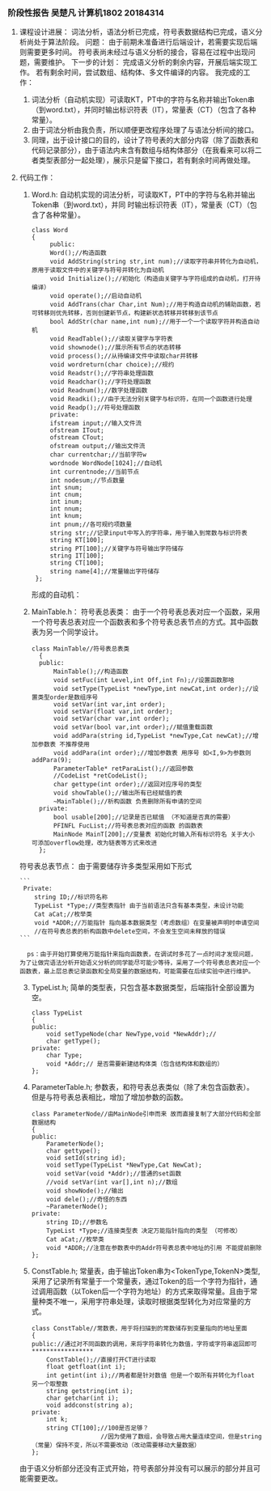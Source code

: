 ### 阶段性报告 吴楚凡 计算机1802 20184314
1. 课程设计进展：
词法分析，语法分析已完成，符号表数据结构已完成，语义分析尚处于算法阶段。
问题：
由于前期未准备进行后端设计，若需要实现后端则需要更多时间。
符号表尚未经过与语义分析的接合，容易在过程中出现问题，需要维护。
下一步的计划：
完成语义分析的剩余内容，开展后端实现工作。
若有剩余时间，尝试数组、结构体、多文件编译的内容。
我完成的工作：
	1. 词法分析（自动机实现）可读取KT，PT中的字符与名称并输出Token串（到word.txt），并同时输出标识符表（IT），常量表（CT）（包含了各种常量）。
	2. 由于词法分析由我负责，所以顺便更改程序处理了与语法分析间的接口。
	3. 同理，出于设计接口的目的，设计了符号表的大部分内容（除了函数表和代码记录部分），由于语法内未含有数组与结构体部分（在我看来可以将二者类型表部分一起处理），展示只是留下接口，若有剩余时间再做处理。

2. 代码工作：
	1. Word.h:
	   自动机实现的词法分析，可读取KT，PT中的字符与名称并输出Token串（到word.txt），并同	时输出标识符表（IT），常量表（CT）（包含了各种常量）。
	
	   ```
	   class Word
	   {
      		public:
       		Word();//构造函数
       		void AddString(string str,int num);//读取字符串并转化为自动机，原用于读取文件中的关键字与符号并转化为自动机
       		void Initialize();//初始化（构造由关键字与字符组成的自动机，打开待编译）
       		void operate();//启动自动机
       		void AddTrans(char Char,int Num);//用于构造自动机的辅助函数，若可转移则优先转移，否则创建新节点，构建新状态转移并转移到该节点
       		bool AddStr(char name,int num);//用于一个一个读取字符并构造自动机
       		void ReadTable();//读取关键字与字符表
       		void shownode();//展示所有节点的状态转移
       		void process();//从待编译文件中读取char并转移
       		void wordreturn(char choice);//规约
       		void Readstr();//字符串处理函数
      		void Readchar();//字符处理函数
       		void Readnum();//数字处理函数
       		void Readki();//由于无法分别关键字与标识符，在同一个函数进行处理
    		void Readp();//符号处理函数
      		private:
       		ifstream input;//输入文件流
       		ofstream ITout;
       		ofstream CTout;
       		ofstream output;//输出文件流
       		char currentchar;//当前字符w
       		wordnode WordNode[1024];//自动机
       		int currentnode;//当前节点
       		int nodesum;//节点数量
       		int snum;
       		int cnum;
       		int inum;
       		int nnum;
       		int knum;
       		int pnum;//各可规约项数量
       		string str;//记录input中写入的字符串，用于输入到常数与标识符表
       		string KT[100];
       		string PT[100];//关键字与符号输出字符储存
       		string IT[100];
       		string CT[100];
    		string name[4];//常量输出字符储存
	 	};
	   ```
	
	   形成的自动机：
	   
	2. MainTable.h：
	     符号表总表类：
	       由于一个符号表总表对应一个函数，采用一个符号表总表对应一个函数表和多个符号表总表节点的方式。其中函数表为另一个同学设计。
	
	     ```
	     class MainTable//符号表总表类
	       {
	       public:
	           MainTable();//构造函数
	           void setFuc(int Level,int Off,int Fn);//设置函数那啥
	       	   void setType(TypeList *newType,int newCat,int order);//设置类型order是数组序号
	           void setVar(int var,int order);
	           void setVar(float var,int order);
	           void setVar(char var,int order);
	           void setVar(bool var,int order);//赋值重载函数
	           void addPara(string id,TypeList *newType,Cat newCat);//增加参数表 不推荐使用
	           void addPara(int order);//增加参数表 用序号 如<I,9>为参数则 addPara(9);
	           ParameterTable* retParaList();//返回参数
	           //CodeList *retCodeList();
	           char gettype(int order);//返回对应序号的类型
	           void showTable();//输出所有已经赋值的表
	           ~MainTable();//析构函数 负责删除所有申请的空间
	       private:
	           bool usable[200];//记录是否已赋值 （不知道是否真的需要）
	           PFINFL FucList;//符号表总表对应的函数 的函数表
	           MainNode MainT[200];//变量表 初始化时输入所有标识符名 关于大小 可添加overflow处理，改为链表等方式来改进
	       };
	     ```
   符号表总表节点：
	   由于需要储存许多类型采用如下形式
	   
	   ```
	    Private:
	       string ID;//标识符名称
	       TypeList *Type;//类型表指针 由于当前语法只含有基本类型，未设计功能
	       Cat aCat;//枚举类
	       void *ADDR;//万能指针 指向基本数据类型（考虑数组）在变量被声明时申请空间
	       //在符号表总表的析构函数中delete空间，不会发生空间未释放的错误
	   ```
	   
	     ps：由于开始打算使用万能指针来指向函数表，在调试时多花了一点时间才发现问题，为了让做完语法分析开始语义分析的同学能尽可能少等待，采用了一个符号表总表对应一个函数表，最上层总表记录函数和全局变量的数据结构，可能需要在后续实验中进行维护。
	
	3. TypeList.h;
	    简单的类型表，只包含基本数据类型，后端指针全部设置为空。
	
	    ```
	    class TypeList
	    {
	    public:
	        void setTypeNode(char NewType,void *NewAddr);//
	        char getType();
	    private:
	        char Type;
	        void *Addr;// 是否需要新建结构体类（包含结构体和数组的）
	    };
	    ```
	    
	4. ParameterTable.h;
	    参数表，和符号表总表类似（除了未包含函数表）。
	    但是与符号表总表相比，增加了增加参数的函数。
	    
	    ```
	    class ParameterNode//由MainNode引申而来 故而直接复制了大部分代码和全部数据结构
	    {
	    public:
	        ParameterNode();
	        char gettype();
	        void setId(string id);
	        void setType(TypeList *NewType,Cat NewCat);
	        void setVar(void *Addr);//普通的set函数
	        //void setVar(int var[],int n);//数组
	        void showNode();//输出
	        void dele();//奇怪的东西
	        ~ParameterNode();
	    private:
	        string ID;//参数名
	        TypeList *Type;//连接类型表 决定万能指针指向的类型 （可修改）
	        Cat aCat;//枚举类
	        void *ADDR;//注意在参数表中的Addr符号表总表中地址的引用 不能提前删除
	    };
	    ```
	    
	    
	    
	5. ConstTable.h;
	    常量表，由于输出Token串为<TokenType,TokenN>类型,采用了记录所有常量于一个常量表，通过Token的后一个字符为指针，通过调用函数（以Token后一个字符为地址）的方式来取得常量。且由于常量种类不唯一，采用字符串处理，读取时根据类型转化为对应常量的方式。
	    
	    ```
	    class ConstTable//常数表，用于将扫描到的常数储存到变量指向的地址里面
	    {
	    public://通过对不同函数的调用，来将字符串转化为数值，字符或字符串返回即可 *****************
	        ConstTable();//直接打开CT进行读取
	        float getfloat(int i);
	        int getint(int i);//两者都是针对数值 但是一个取所有并转化为float 另一个取整数
	        string getstring(int i);
	        char getchar(int i);
	        void addconst(string a);
	    private:
	        int k;
	        string CT[100];//100是否足够？
	                       //因为使用了数组，会导致占用大量连续空间，但是string（常量）保持不变，所以不需要改动（改动需要移动大量数据）
	    };
	    ```
	由于语义分析部分还没有正式开始，符号表部分并没有可以展示的部分并且可能需要更改。
